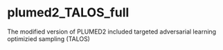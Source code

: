 # plumed2_TALOS_full
The modified version of PLUMED2 included targeted adversarial learning optimizied sampling (TALOS)
